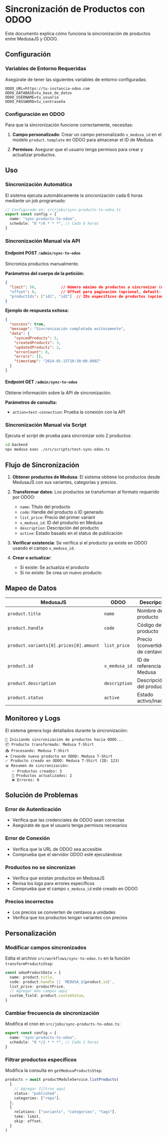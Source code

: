 # Sincronización de Productos con ODOO

Este documento explica cómo funciona la sincronización de productos entre MedusaJS y ODOO.

## Configuración

### Variables de Entorno Requeridas

Asegúrate de tener las siguientes variables de entorno configuradas:

```env
ODOO_URL=https://tu-instancia-odoo.com
ODOO_DATABASE=tu_base_de_datos
ODOO_USERNAME=tu_usuario
ODOO_PASSWORD=tu_contraseña
```

### Configuración en ODOO

Para que la sincronización funcione correctamente, necesitas:

1. **Campo personalizado**: Crear un campo personalizado `x_medusa_id` en el modelo `product.template` en ODOO para almacenar el ID de Medusa.

2. **Permisos**: Asegurar que el usuario tenga permisos para crear y actualizar productos.

## Uso

### Sincronización Automática

El sistema ejecuta automáticamente la sincronización cada 6 horas mediante un job programado:

```typescript
// Configurado en: src/jobs/sync-products-to-odoo.ts
export const config = {
  name: "sync-products-to-odoo",
  schedule: "0 */6 * * *", // Cada 6 horas
}
```

### Sincronización Manual via API

#### Endpoint POST `/admin/sync-to-odoo`

Sincroniza productos manualmente.

**Parámetros del cuerpo de la petición:**
```json
{
  "limit": 50,           // Número máximo de productos a sincronizar (opcional, default: 50)
  "offset": 0,           // Offset para paginación (opcional, default: 0)
  "productIds": ["id1", "id2"]  // IDs específicos de productos (opcional)
}
```

**Ejemplo de respuesta exitosa:**
```json
{
  "success": true,
  "message": "Sincronización completada exitosamente",
  "data": {
    "syncedProducts": 5,
    "createdProducts": 3,
    "updatedProducts": 2,
    "errorCount": 0,
    "errors": [],
    "timestamp": "2024-01-15T10:30:00.000Z"
  }
}
```

#### Endpoint GET `/admin/sync-to-odoo`

Obtiene información sobre la API de sincronización.

**Parámetros de consulta:**
- `action=test-connection`: Prueba la conexión con la API

### Sincronización Manual via Script

Ejecuta el script de prueba para sincronizar solo 2 productos:

```bash
cd backend
npx medusa exec ./src/scripts/test-sync-odoo.ts
```

## Flujo de Sincronización

1. **Obtener productos de Medusa**: El sistema obtiene los productos desde MedusaJS con sus variantes, categorías y precios.

2. **Transformar datos**: Los productos se transforman al formato requerido por ODOO:
   - `name`: Título del producto
   - `code`: Handle del producto o ID generado
   - `list_price`: Precio del primer variant
   - `x_medusa_id`: ID del producto en Medusa
   - `description`: Descripción del producto
   - `active`: Estado basado en el status de publicación

3. **Verificar existencia**: Se verifica si el producto ya existe en ODOO usando el campo `x_medusa_id`.

4. **Crear o actualizar**: 
   - Si existe: Se actualiza el producto
   - Si no existe: Se crea un nuevo producto

## Mapeo de Datos

| MedusaJS | ODOO | Descripción |
|----------|------|-------------|
| `product.title` | `name` | Nombre del producto |
| `product.handle` | `code` | Código del producto |
| `product.variants[0].prices[0].amount` | `list_price` | Precio (convertido de centavos) |
| `product.id` | `x_medusa_id` | ID de referencia a Medusa |
| `product.description` | `description` | Descripción del producto |
| `product.status` | `active` | Estado activo/inactivo |

## Monitoreo y Logs

El sistema genera logs detallados durante la sincronización:

```
🔄 Iniciando sincronización de productos hacia ODOO...
📦 Producto transformado: Medusa T-Shirt
📤 Procesando: Medusa T-Shirt
➕ Creando nuevo producto en ODOO: Medusa T-Shirt
✅ Producto creado en ODOO: Medusa T-Shirt (ID: 123)
📊 Resumen de sincronización:
   ✅ Productos creados: 3
   🔄 Productos actualizados: 2
   ❌ Errores: 0
```

## Solución de Problemas

### Error de Autenticación
- Verifica que las credenciales de ODOO sean correctas
- Asegúrate de que el usuario tenga permisos necesarios

### Error de Conexión
- Verifica que la URL de ODOO sea accesible
- Comprueba que el servidor ODOO esté ejecutándose

### Productos no se sincronizan
- Verifica que existan productos en MedusaJS
- Revisa los logs para errores específicos
- Comprueba que el campo `x_medusa_id` esté creado en ODOO

### Precios incorrectos
- Los precios se convierten de centavos a unidades
- Verifica que los productos tengan variantes con precios

## Personalización

### Modificar campos sincronizados

Edita el archivo `src/workflows/sync-to-odoo.ts` en la función `transformProductsStep`:

```typescript
const odooProductData = {
  name: product.title,
  code: product.handle || `MEDUSA_${product.id}`,
  list_price: productPrice,
  // Agregar más campos aquí
  custom_field: product.customValue,
}
```

### Cambiar frecuencia de sincronización

Modifica el cron en `src/jobs/sync-products-to-odoo.ts`:

```typescript
export const config = {
  name: "sync-products-to-odoo",
  schedule: "0 */2 * * *", // Cada 2 horas
}
```

### Filtrar productos específicos

Modifica la consulta en `getMedusaProductsStep`:

```typescript
products = await productModuleService.listProducts(
  {
    // Agregar filtros aquí
    status: "published",
    categories: ["ropa"],
  },
  {
    relations: ["variants", "categories", "tags"],
    take: limit,
    skip: offset,
  }
)
```
